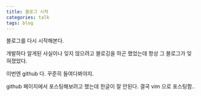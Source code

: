 ```yaml
---
title: 블로그 시작
categories: talk
tags: blog
---
```


블로그를 다시 시작해본다. 

개발하다 알게된 사실이나 잊지 않으려고 블로깅을 하곤 했었는데 항상 그 블로그가 잊혀졌었다. 

이번엔 github 다. 꾸준히 들여다봐야지.

github 페이지에서 포스팅해보려고 했는데 한글이 잘 안된다. 결국 vim 으로 포스팅함..
